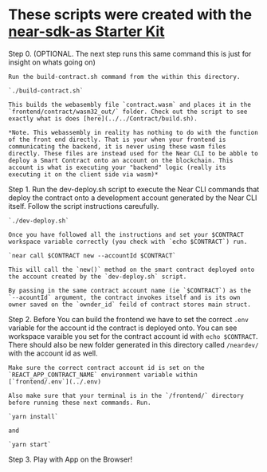 # These scripts were created with the [near-sdk-as Starter Kit](https://github.com/Learn-NEAR/starter--near-sdk-as)

Step 0. (OPTIONAL. The next step runs this same command this is just for insight on whats going on)
    
    Run the build-contract.sh command from the within this directory.

    `./build-contract.sh`

    This builds the webasembly file `contract.wasm` and places it in the `frontend/contract/wasm32_out/` folder. Check out the script to see exactly what is does [here](../../Contract/build.sh).

    *Note. This webassembly in reality has nothing to do with the function of the front end directly. That is your when your frontend is communicating the backend, it is never using these wasm files directly. These files are instead used for the Near CLI to be abble to deploy a Smart Contract onto an account on the blockchain. This account is what is executing your "backend" logic (really its executing it on the client side via wasm)*

Step 1. Run the dev-deploy.sh script to execute the Near CLI commands that deploy the contract onto a development account generated by the Near CLI itself. Follow the script instructions careufully.

    `./dev-deploy.sh`

    Once you have followed all the instructions and set your $CONTRACT workspace variable correctly (you check with `echo $CONTRACT`) run.

    `near call $CONTRACT new --accountId $CONTRACT`

    This will call the `new()` method on the smart contract deployed onto the account created by the `dev-deploy.sh` script. 

    By passing in the same contract account name (ie `$CONTRACT`) as the `--acountId` argument, the contract invokes itself and is its own owner saved on the `ownder_id` feild of contract stores main struct.

Step 2. Before You can build the frontend we have to set the correct `.env` variable for the account id the contract is deployed onto. You can see workspace varaible you set for the contract account id with `echo $CONTRACT`. There should also be new folder generated in this directory called `/neardev/` with the account id as well.

    Make sure the correct contract account id is set on the `REACT_APP_CONTRACT_NAME` environment variable within [`frontend/.env`](../.env)

    Also make sure that your terminal is in the `/frontend/` directory before running these next commands. Run.
  
    `yarn install`

    and

    `yarn start`

Step 3. Play with App on the Browser!
